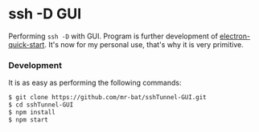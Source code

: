 # ssh -D GUI

Performing `ssh -D` with GUI. Program is further development of [electron-quick-start](https://github.com/electron/electron-quick-start). It's now for my personal use, that's why it is very primitive.

### Development

It is as easy as performing the following commands:

```sh
$ git clone https://github.com/mr-bat/sshTunnel-GUI.git
$ cd sshTunnel-GUI
$ npm install
$ npm start
```
